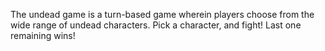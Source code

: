 The undead game is a turn-based game wherein players choose from the wide range of undead characters. Pick a character, and fight! Last one remaining wins!
